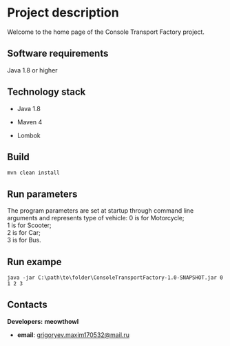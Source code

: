 # Project description

Welcome to the home page of the Console Transport Factory project.

## Software requirements

Java 1.8 or higher

## Technology stack
- Java 1.8

- Maven 4

- Lombok

## Build

  ```
mvn clean install
  ```
  
## Run parameters

The program parameters are set at startup through command line arguments and represents type of vehicle:
  0 is for Motorcycle;  
  1 is for Scooter;  
  2 is for Car;  
  3 is for Bus.  

## Run exampe

  ```
  java -jar C:\path\to\folder\ConsoleTransportFactory-1.0-SNAPSHOT.jar 0 1 2 3
  ```

## Contacts
**Developers:**
**meowthowl**
- **email**: grigoryev.maxim170532@mail.ru
